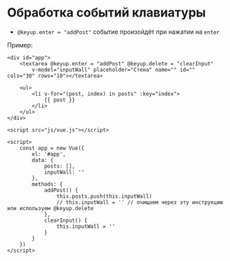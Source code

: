 # Обработка событий клавиатуры
- `@keyup.enter = "addPost"` событие произойдёт при нажатии на `enter`

Пример:

    <div id="app">
        <textarea @keyup.enter = "addPost" @keyup.delete = "clearInput"
            v-model="inputWall" placeholder="Стена" name="" id="" cols="30" rows="10"></textarea>

        <ul>
            <li v-for="(post, index) in posts" :key="index">
                {{ post }}
            </li>
        </ul>
    </div>

    <script src="js/vue.js"></script>

    <script>
        const app = new Vue({
            el: '#app',
            data: {
                posts: [],
                inputWall: ''
            },
            methods: {
                addPost() {
                    this.posts.push(this.inputWall)
                    // this.inputWall = '' // очищаем через эту инструкцию или используем @keyup.delete
                },
                clearInput() {
                    this.inputWall = ''
                }
            }
        })
    </script>